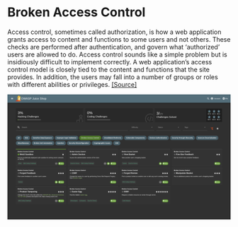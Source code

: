 # Broken Access Control

Access control, sometimes called authorization, is how a web application grants access to content and functions to some users and not others. These checks are performed after authentication, and govern what ‘authorized’ users are allowed to do. Access control sounds like a simple problem but is insidiously difficult to implement correctly. A web application’s access control model is closely tied to the content and functions that the site provides. In addition, the users may fall into a number of groups or roles with different abilities or privileges. [[Source]](https://owasp.org/www-community/Broken_Access_Control)

![OWASP Juice Shop Broken Access Control Challenges](owasp-juice-shop-broken-access-control-challenges.png)
